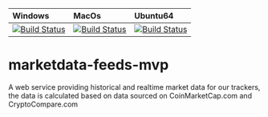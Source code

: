 | Windows | MacOs | Ubuntu64
| :---- | :------ | :---- |
| [![Build Status]()]() | [![Build Status]()]() | [![Build Status]()]()

# marketdata-feeds-mvp

A web service providing historical and realtime market data for our trackers, the data is calculated based on data sourced on CoinMarketCap.com and CryptoCompare.com
